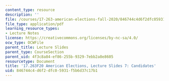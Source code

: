 ```yaml
---
content_type: resource
description: ''
file: /courses/17-263-american-elections-fall-2020/846744c4d6f2dfc05931f5b6d37c17b1_MIT17_263F20_Lec7.pdf
file_type: application/pdf
learning_resource_types:
- Lecture Notes
license: https://creativecommons.org/licenses/by-nc-sa/4.0/
ocw_type: OCWFile
parent_title: Lecture Slides
parent_type: CourseSection
parent_uid: 4f3c8a84-ef86-255b-9329-7ebb2a8e8605
resourcetype: Document
title: '17.263F20 American Elections, Lecture Slides 7: Candidates'
uid: 846744c4-d6f2-dfc0-5931-f5b6d37c17b1
---
```

